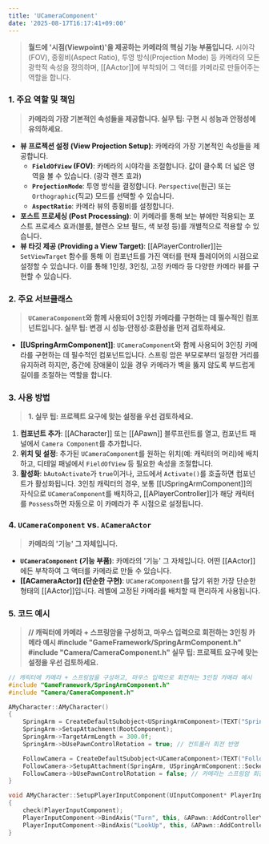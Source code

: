 ```yaml
---
title: 'UCameraComponent'
date: '2025-08-17T16:17:41+09:00'
---
```

> **월드에 '시점(Viewpoint)'을 제공하는 카메라의 핵심 기능 부품입니다.** 시야각(FOV), 종횡비(Aspect Ratio), 투영 방식(Projection Mode) 등 카메라의 모든 광학적 속성을 정의하며, [[AActor]]에 부착되어 그 액터를 카메라로 만들어주는 역할을 합니다.

### **1. 주요 역할 및 책임**
> **카메라의 가장 기본적인 속성들을 제공합니다. 실무 팁: 구현 시 성능과 안정성에 유의하세요.**
* **뷰 프로젝션 설정 (View Projection Setup)**:
	카메라의 가장 기본적인 속성들을 제공합니다.
    * **`FieldOfView` (FOV)**:
    	카메라의 시야각을 조절합니다. 값이 클수록 더 넓은 영역을 볼 수 있습니다. (광각 렌즈 효과)
    * **`ProjectionMode`**:
    	투영 방식을 결정합니다. `Perspective`(원근) 또는 `Orthographic`(직교) 모드를 선택할 수 있습니다.
    * **`AspectRatio`**:
    	카메라 뷰의 종횡비를 설정합니다.
* **포스트 프로세싱 (Post Processing)**:
	이 카메라를 통해 보는 뷰에만 적용되는 포스트 프로세스 효과(블룸, 블렌스 오브 필드, 색 보정 등)를 개별적으로 적용할 수 있습니다.
* **뷰 타깃 제공 (Providing a View Target)**:
	[[APlayerController]]는 `SetViewTarget` 함수를 통해 이 컴포넌트를 가진 액터를 현재 플레이어의 시점으로 설정할 수 있습니다. 이를 통해 1인칭, 3인칭, 고정 카메라 등 다양한 카메라 뷰를 구현할 수 있습니다.

### **2. 주요 서브클래스**
> **`UCameraComponent`와 함께 사용되어 3인칭 카메라를 구현하는 데 필수적인 컴포넌트입니다. 실무 팁: 변경 시 성능·안정성·호환성을 먼저 검토하세요.**
* **[[USpringArmComponent]]**:
	`UCameraComponent`와 함께 사용되어 3인칭 카메라를 구현하는 데 필수적인 컴포넌트입니다. 스프링 암은 부모로부터 일정한 거리를 유지하려 하지만, 중간에 장애물이 있을 경우 카메라가 벽을 뚫지 않도록 부드럽게 길이를 조절하는 역할을 합니다.

### **3. 사용 방법**
> **1. 실무 팁: 프로젝트 요구에 맞는 설정을 우선 검토하세요.**
1.  **컴포넌트 추가**:
	[[ACharacter]] 또는 [[APawn]] 블루프린트를 열고, 컴포넌트 패널에서 `Camera Component`를 추가합니다.
2.  **위치 및 설정**:
	추가된 `UCameraComponent`를 원하는 위치(예: 캐릭터의 머리)에 배치하고, 디테일 패널에서 `FieldOfView` 등 필요한 속성을 조절합니다.
3.  **활성화**:
	`bAutoActivate`가 `true`이거나, 코드에서 `Activate()`를 호출하면 컴포넌트가 활성화됩니다. 3인칭 캐릭터의 경우, 보통 [[USpringArmComponent]]의 자식으로 `UCameraComponent`를 배치하고, [[APlayerController]]가 해당 캐릭터를 `Possess`하면 자동으로 이 카메라가 주 시점으로 설정됩니다.

### **4. `UCameraComponent` vs. `ACameraActor`**
> **카메라의 '기능' 그 자체입니다.**
* **`UCameraComponent` (기능 부품)**:
	카메라의 '기능' 그 자체입니다. 어떤 [[AActor]]에든 부착하여 그 액터를 카메라로 만들 수 있습니다.
* **[[ACameraActor]] (단순한 구현)**:
	`UCameraComponent`를 담기 위한 가장 단순한 형태의 [[AActor]]입니다. 레벨에 고정된 카메라를 배치할 때 편리하게 사용됩니다.

### **5. 코드 예시**
> **// 캐릭터에 카메라 + 스프링암을 구성하고, 마우스 입력으로 회전하는 3인칭 카메라 예시 #include "GameFramework/SpringArmComponent.h" #include "Camera/CameraComponent.h" 실무 팁: 프로젝트 요구에 맞는 설정을 우선 검토하세요.**
```cpp
// 캐릭터에 카메라 + 스프링암을 구성하고, 마우스 입력으로 회전하는 3인칭 카메라 예시
#include "GameFramework/SpringArmComponent.h"
#include "Camera/CameraComponent.h"

AMyCharacter::AMyCharacter()
{
    SpringArm = CreateDefaultSubobject<USpringArmComponent>(TEXT("SpringArm"));
    SpringArm->SetupAttachment(RootComponent);
    SpringArm->TargetArmLength = 300.0f;
    SpringArm->bUsePawnControlRotation = true; // 컨트롤러 회전 반영

    FollowCamera = CreateDefaultSubobject<UCameraComponent>(TEXT("FollowCamera"));
    FollowCamera->SetupAttachment(SpringArm, USpringArmComponent::SocketName);
    FollowCamera->bUsePawnControlRotation = false; // 카메라는 스프링암 회전을 그대로 사용
}

void AMyCharacter::SetupPlayerInputComponent(UInputComponent* PlayerInputComponent)
{
    check(PlayerInputComponent);
    PlayerInputComponent->BindAxis("Turn", this, &APawn::AddControllerYawInput);
    PlayerInputComponent->BindAxis("LookUp", this, &APawn::AddControllerPitchInput);
}
```
